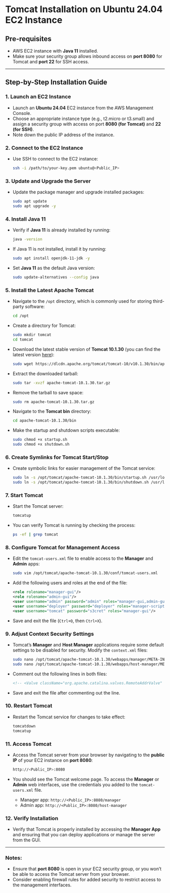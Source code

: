 # Tomcat Installation on Ubuntu 24.04 EC2 Instance

## Pre-requisites

- AWS EC2 instance with **Java 11** installed.
- Make sure your security group allows inbound access on **port 8080** for Tomcat and **port 22** for SSH access.

---

## Step-by-Step Installation Guide

### 1. **Launch an EC2 Instance**
   - Launch an **Ubuntu 24.04** EC2 instance from the AWS Management Console.
   - Choose an appropriate instance type (e.g., t2.micro or t3.small) and assign a security group with access on port **8080 (for Tomcat)** and **22 (for SSH)**.
   - Note down the public IP address of the instance.

### 2. **Connect to the EC2 Instance**
   - Use SSH to connect to the EC2 instance:

     ```bash
     ssh -i /path/to/your-key.pem ubuntu@<Public_IP>
     ```

### 3. **Update and Upgrade the Server**
   - Update the package manager and upgrade installed packages:

     ```bash
     sudo apt update
     sudo apt upgrade -y
     ```

### 4. **Install Java 11**
   - Verify if **Java 11** is already installed by running:

     ```bash
     java -version
     ```

   - If Java 11 is not installed, install it by running:

     ```bash
     sudo apt install openjdk-11-jdk -y
     ```

   - Set **Java 11** as the default Java version:

     ```bash
     sudo update-alternatives --config java
     ```

### 5. **Install the Latest Apache Tomcat**

   - Navigate to the `/opt` directory, which is commonly used for storing third-party software:

     ```bash
     cd /opt
     ```

   - Create a directory for Tomcat:

     ```bash
     sudo mkdir tomcat
     cd tomcat
     ```

   - Download the latest stable version of **Tomcat 10.1.30** (you can find the latest version [here](https://tomcat.apache.org/download-10.cgi)):

     ```bash
     sudo wget https://dlcdn.apache.org/tomcat/tomcat-10/v10.1.30/bin/apache-tomcat-10.1.30.tar.gz
     ```

   - Extract the downloaded tarball:

     ```bash
     sudo tar -xvzf apache-tomcat-10.1.30.tar.gz
     ```

   - Remove the tarball to save space:

     ```bash
     sudo rm apache-tomcat-10.1.30.tar.gz
     ```

   - Navigate to the **Tomcat bin** directory:

     ```bash
     cd apache-tomcat-10.1.30/bin
     ```

   - Make the startup and shutdown scripts executable:

     ```bash
     sudo chmod +x startup.sh
     sudo chmod +x shutdown.sh
     ```

### 6. **Create Symlinks for Tomcat Start/Stop**

   - Create symbolic links for easier management of the Tomcat service:

     ```bash
     sudo ln -s /opt/tomcat/apache-tomcat-10.1.30/bin/startup.sh /usr/local/bin/tomcatup
     sudo ln -s /opt/tomcat/apache-tomcat-10.1.30/bin/shutdown.sh /usr/local/bin/tomcatdown
     ```

### 7. **Start Tomcat**
   - Start the Tomcat server:

     ```bash
     tomcatup
     ```

   - You can verify Tomcat is running by checking the process:

     ```bash
     ps -ef | grep tomcat
     ```

### 8. **Configure Tomcat for Management Access**

   - Edit the `tomcat-users.xml` file to enable access to the **Manager** and **Admin** apps:

     ```bash
     sudo vim /opt/tomcat/apache-tomcat-10.1.30/conf/tomcat-users.xml
     ```

   - Add the following users and roles at the end of the file:

     ```xml
     <role rolename="manager-gui"/>
     <role rolename="admin-gui"/>
     <user username="admin" password="admin" roles="manager-gui,admin-gui"/>
     <user username="deployer" password="deployer" roles="manager-script"/>
     <user username="tomcat" password="s3cret" roles="manager-gui"/>
     ```

   - Save and exit the file (`Ctrl+O`, then `Ctrl+X`).

### 9. **Adjust Context Security Settings**

   - Tomcat’s **Manager** and **Host Manager** applications require some default settings to be disabled for security. Modify the `context.xml` files:

     ```bash
     sudo nano /opt/tomcat/apache-tomcat-10.1.30/webapps/manager/META-INF/context.xml
     sudo nano /opt/tomcat/apache-tomcat-10.1.30/webapps/host-manager/META-INF/context.xml
     ```

   - Comment out the following lines in both files:

     ```xml
     <!-- <Valve className="org.apache.catalina.valves.RemoteAddrValve" ... /> -->
     ```

   - Save and exit the file after commenting out the line.

### 10. **Restart Tomcat**
   - Restart the Tomcat service for changes to take effect:

     ```bash
     tomcatdown
     tomcatup
     ```

### 11. **Access Tomcat**
   - Access the Tomcat server from your browser by navigating to the **public IP** of your EC2 instance on **port 8080**:

     ```bash
     http://<Public_IP>:8080
     ```

   - You should see the Tomcat welcome page. To access the **Manager** or **Admin** web interfaces, use the credentials you added to the `tomcat-users.xml` file.

     - Manager app: `http://<Public_IP>:8080/manager`
     - Admin app: `http://<Public_IP>:8080/host-manager`

### 12. **Verify Installation**
   - Verify that Tomcat is properly installed by accessing the **Manager App** and ensuring that you can deploy applications or manage the server from the GUI.

---

### Notes:

- Ensure that **port 8080** is open in your EC2 security group, or you won’t be able to access the Tomcat server from your browser.
- Consider enabling firewall rules for added security to restrict access to the management interfaces.
